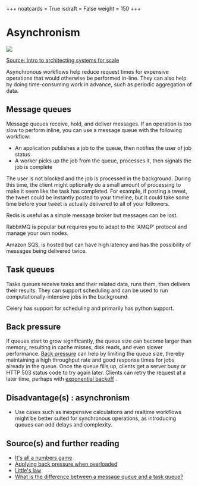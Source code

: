 +++
noatcards = True
isdraft = False
weight = 150
+++

# Asynchronism

![](https://camo.githubusercontent.com/c01ec137453216bbc188e3a8f16da39ec9131234/687474703a2f2f692e696d6775722e636f6d2f353447597353782e706e67) 

[Source: Intro to architecting systems for scale](http://lethain.com/introduction-to-architecting-systems-for-scale/#platform_layer) 

Asynchronous workflows help reduce request times for expensive operations that would otherwise be performed in-line. They can also help by doing time-consuming work in advance, such as periodic aggregation of data.

## Message queues

Message queues receive, hold, and deliver messages. If an operation is too slow to perform inline, you can use a message queue with the following workflow:

- An application publishes a job to the queue, then notifies the user of job status
- A worker picks up the job from the queue, processes it, then signals the job is complete

The user is not blocked and the job is processed in the background. During this time, the client might optionally do a small amount of processing to make it seem like the task has completed. For example, if posting a tweet, the tweet could be instantly posted to your timeline, but it could take some time before your tweet is actually delivered to all of your followers.

Redis is useful as a simple message broker but messages can be lost.

RabbitMQ is popular but requires you to adapt to the 'AMQP' protocol and manage your own nodes.

Amazon SQS, is hosted but can have high latency and has the possibility of messages being delivered twice.

## Task queues

Tasks queues receive tasks and their related data, runs them, then delivers their results. They can support scheduling and can be used to run computationally-intensive jobs in the background.

Celery has support for scheduling and primarily has python support.

## Back pressure

If queues start to grow significantly, the queue size can become larger than memory, resulting in cache misses, disk reads, and even slower performance. [Back pressure](http://mechanical-sympathy.blogspot.com/2012/05/apply-back-pressure-when-overloaded.html)  can help by limiting the queue size, thereby maintaining a high throughput rate and good response times for jobs already in the queue. Once the queue fills up, clients get a server busy or HTTP 503 status code to try again later. Clients can retry the request at a later time, perhaps with [exponential backoff](https://en.wikipedia.org/wiki/Exponential_backoff) .

## Disadvantage(s) : asynchronism

- Use cases such as inexpensive calculations and realtime workflows might be better suited for synchronous operations, as introducing queues can add delays and complexity.

## Source(s) and further reading

- [It's all a numbers game](https://www.youtube.com/watch?v=1KRYH75wgy4) 
- [Applying back pressure when overloaded](http://mechanical-sympathy.blogspot.com/2012/05/apply-back-pressure-when-overloaded.html) 
- [Little's law](https://en.wikipedia.org/wiki/Little%27s_law) 
- [What is the difference between a message queue and a task queue?](https://www.quora.com/What-is-the-difference-between-a-message-queue-and-a-task-queue-Why-would-a-task-queue-require-a-message-broker-like-RabbitMQ-Redis-Celery-or-IronMQ-to-function) 